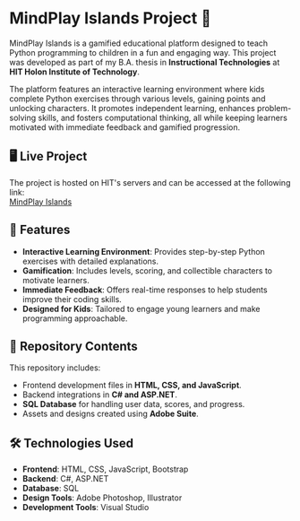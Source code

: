# MindPlay Islands Project 🌴

MindPlay Islands is a gamified educational platform designed to teach Python programming to children in a fun and engaging way. This project was developed as part of my B.A. thesis in **Instructional Technologies** at **HIT Holon Institute of Technology**.

The platform features an interactive learning environment where kids complete Python exercises through various levels, gaining points and unlocking characters. It promotes independent learning, enhances problem-solving skills, and fosters computational thinking, all while keeping learners motivated with immediate feedback and gamified progression.

## 🖥️ Live Project
The project is hosted on HIT's servers and can be accessed at the following link:  
[MindPlay Islands](https://projects.telem-hit.net/2024/MindPlayProject_OfekFanus/loginpage.html)

## 🚀 Features
- **Interactive Learning Environment**: Provides step-by-step Python exercises with detailed explanations.
- **Gamification**: Includes levels, scoring, and collectible characters to motivate learners.
- **Immediate Feedback**: Offers real-time responses to help students improve their coding skills.
- **Designed for Kids**: Tailored to engage young learners and make programming approachable.

## 📂 Repository Contents
This repository includes:
- Frontend development files in **HTML, CSS, and JavaScript**.
- Backend integrations in **C# and ASP.NET**.
- **SQL Database** for handling user data, scores, and progress.
- Assets and designs created using **Adobe Suite**.

## 🛠️ Technologies Used
- **Frontend**: HTML, CSS, JavaScript, Bootstrap
- **Backend**: C#, ASP.NET
- **Database**: SQL
- **Design Tools**: Adobe Photoshop, Illustrator
- **Development Tools**: Visual Studio
